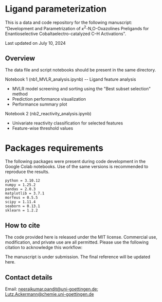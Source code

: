 # Ligand parameterization
This is a data and code repository for the following manuscript:<br>
"Development and Parametrization of <i>κ</i><sup>2</sup>-N,O-Oxazolines Preligands for Enantioselective Cobaltaelectro-catalyzed C–H Activations".


Last updated on July 10, 2024

## Overview
The data file and script notebooks should be present in the same directory. 

Notebook 1 (nb1_MVLR_analysis.ipynb)
-- Ligand feature analysis
- MVLR model screening and sorting using the "Best subset selection" method
- Prediction performance visualization
- Performance summary plot

Notebook 2 (nb2_reactivity_analysis.ipynb)
- Univariate reactivity classification for selected features
- Feature-wise threshold values


# Packages requirements
The following packages were present during code development in the Google Colab notebooks. Use of the same versions is recommended to reproduce the results.
```
python = 3.10.12
numpy = 1.25.2  
pandas = 2.0.3 
matplotlib = 3.7.1
morfeus = 0.5.5 
scipy = 1.11.4 
seaborn = 0.13.1 
sklearn = 1.2.2  
```

## How to cite
The code provided here is released under the MIT license. Commercial use, modification, and private use are all permitted. Please use the following citation to acknowledge this workflow:

The manuscript is under submission. The final reference will be updated here.

## Contact details
Email: neerajkumar.pandit@uni-goettingen.de; Lutz.Ackermann@chemie.uni-goettingen.de
